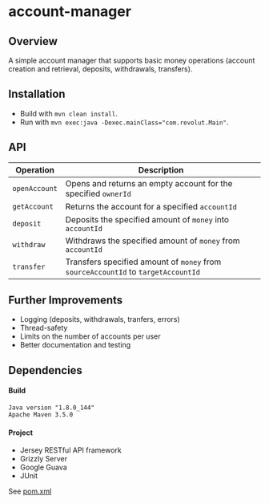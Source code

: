 # account-manager

## Overview

A simple account manager that supports basic money operations (account creation and retrieval, deposits, withdrawals, transfers).

## Installation

* Build with `mvn clean install`.
* Run with `mvn exec:java -Dexec.mainClass="com.revolut.Main"`.

## API

|Operation|Description|
|-|-|
|`openAccount`|Opens and returns an empty account for the specified `ownerId`|
|`getAccount`|Returns the account for a specified `accountId`|
|`deposit`|Deposits the specified amount of `money` into `accountId`|
|`withdraw`|Withdraws the specified amount of `money` from `accountId`|
|`transfer`|Transfers specified amount of `money` from `sourceAccountId` to `targetAccountId`|

## Further Improvements

* Logging (deposits, withdrawals, tranfers, errors)
* Thread-safety
* Limits on the number of accounts per user
* Better documentation and testing

## Dependencies

#### Build

```
Java version "1.8.0_144"
Apache Maven 3.5.0
```

#### Project

* Jersey RESTful API framework
* Grizzly Server
* Google Guava
* JUnit

See [pom.xml](simple-service/pom.xml)
